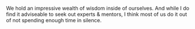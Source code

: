 We hold an impressive wealth of wisdom inside of ourselves.
And while I do find it adviseable to seek out experts & mentors,
I think most of us do it out of not spending enough time in silence.


